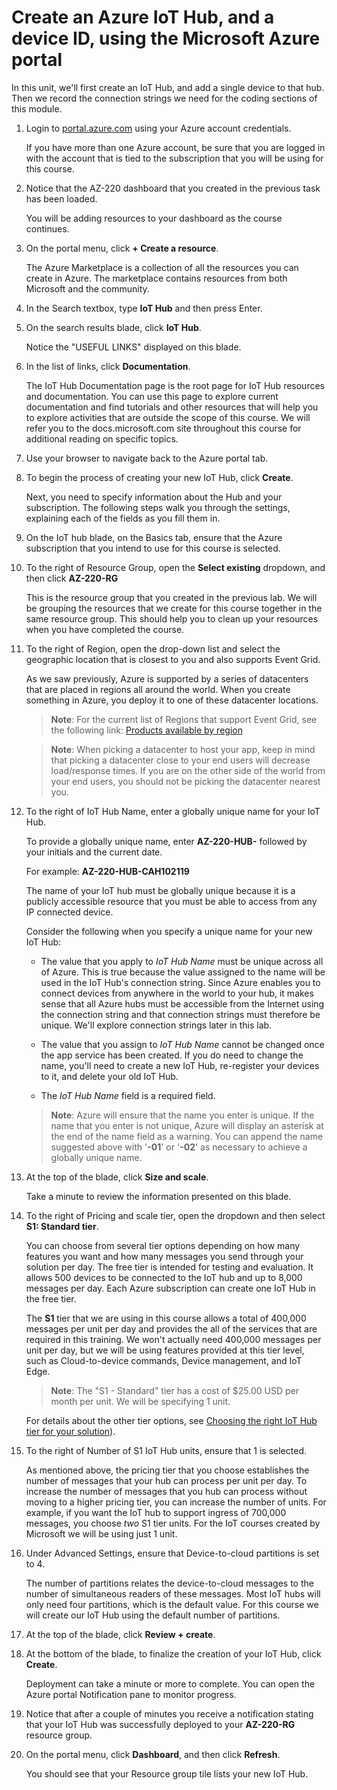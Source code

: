 # Create an Azure IoT Hub, and a device ID, using the Microsoft Azure portal

In this unit, we'll first create an IoT Hub, and add a single device to that hub. Then we record the connection strings we need for the coding sections of this module.

1. Login to [portal.azure.com](https://portal.azure.com) using your Azure account credentials.

    If you have more than one Azure account, be sure that you are logged in with the account that is tied to the subscription that you will be using for this course.

1. Notice that the AZ-220 dashboard that you created in the previous task has been loaded.

    You will be adding resources to your dashboard as the course continues.

1. On the portal menu, click **+ Create a resource**.

    The Azure Marketplace is a collection of all the resources you can create in Azure. The marketplace contains resources from both Microsoft and the community.

1. In the Search textbox, type **IoT Hub** and then press Enter.

1. On the search results blade, click **IoT Hub**.

    Notice the "USEFUL LINKS" displayed on this blade.

1. In the list of links, click **Documentation**.

    The IoT Hub Documentation page is the root page for IoT Hub resources and documentation. You can use this page to explore current documentation and find tutorials and other resources that will help you to explore activities that are outside the scope of this course. We will refer you to the docs.microsoft.com site throughout this course for additional reading on specific topics.

1. Use your browser to navigate back to the Azure portal tab.

1. To begin the process of creating your new IoT Hub, click **Create**.

    Next, you need to specify information about the Hub and your subscription. The following steps walk you through the settings, explaining each of the fields as you fill them in.

1. On the IoT hub blade, on the Basics tab, ensure that the Azure subscription that you intend to use for this course is selected.

1. To the right of Resource Group, open the **Select existing** dropdown, and then click **AZ-220-RG**

    This is the resource group that you created in the previous lab. We will be grouping the resources that we create for this course together in the same resource group. This should help you to clean up your resources when you have completed the course.

1. To the right of Region, open the drop-down list and select the geographic location that is closest to you and also supports Event Grid.

    As we saw previously, Azure is supported by a series of datacenters that are placed in regions all around the world. When you create something in Azure, you deploy it to one of these datacenter locations.

    > **Note**: For the current list of Regions that support Event Grid, see the following link: [Products available by region](https://azure.microsoft.com/en-us/global-infrastructure/services/?products=event-grid&regions=all)

    > **Note**: When picking a datacenter to host your app, keep in mind that picking a datacenter close to your end users will decrease load/response times. If you are on the other side of the world from your end users, you should not be picking the datacenter nearest you.

1. To the right of IoT Hub Name, enter a globally unique name for your IoT Hub.

    To provide a globally unique name, enter **AZ-220-HUB-** followed by your initials and the current date.

    For example: **AZ-220-HUB-CAH102119**

    The name of your IoT hub must be globally unique because it is a publicly accessible resource that you must be able to access from any IP connected device.

    Consider the following when you specify a unique name for your new IoT Hub:

    * The value that you apply to _IoT Hub Name_ must be unique across all of Azure. This is true because the value assigned to the name will be used in the IoT Hub's connection string. Since Azure enables you to connect devices from anywhere in the world to your hub, it makes sense that all Azure hubs must be accessible from the Internet using the connection string and that connection strings must therefore be unique. We'll explore connection strings later in this lab.

    * The value that you assign to _IoT Hub Name_ cannot be changed once the app service has been created. If you do need to change the name, you'll need to create a new IoT Hub, re-register your devices to it, and delete your old IoT Hub.

    * The _IoT Hub Name_ field is a required field.

    > **Note**: Azure will ensure that the name you enter is unique. If the name that you enter is not unique, Azure will display an asterisk at the end of the name field as a warning. You can append the name suggested above with '**-01**' or '**-02**' as necessary to achieve a globally unique name.

1. At the top of the blade, click **Size and scale**.

    Take a minute to review the information presented on this blade.

1. To the right of Pricing and scale tier, open the dropdown and then select **S1: Standard tier**.

    You can choose from several tier options depending on how many features you want and how many messages you send through your solution per day. The free tier is intended for testing and evaluation. It allows 500 devices to be connected to the IoT hub and up to 8,000 messages per day. Each Azure subscription can create one IoT Hub in the free tier.

    The **S1** tier that we are using in this course allows a total of 400,000 messages per unit per day and provides the all of the services that are required in this training. We won't actually need 400,000 messages per unit per day, but we will be using features provided at this tier level, such as Cloud-to-device commands, Device management, and IoT Edge.

    > **Note**: The "S1 - Standard" tier has a cost of $25.00 USD per month per unit. We will be specifying 1 unit.

    For details about the other tier options, see [Choosing the right IoT Hub tier for your solution](https://docs.microsoft.com/en-us/azure/iot-hub/iot-hub-scaling)).

1. To the right of Number of S1 IoT Hub units, ensure that 1 is selected.

    As mentioned above, the pricing tier that you choose establishes the number of messages that your hub can process per unit per day. To increase the number of messages that you hub can process without moving to a higher pricing tier, you can increase the number of units. For example, if you want the IoT hub to support ingress of 700,000 messages, you choose *two* S1 tier units. For the IoT courses created by Microsoft we will be using just 1 unit.

1. Under Advanced Settings, ensure that Device-to-cloud partitions is set to 4.

    The number of partitions relates the device-to-cloud messages to the number of simultaneous readers of these messages. Most IoT hubs will only need four partitions, which is the default value. For this course we will create our IoT Hub using the default number of partitions.

1. At the top of the blade, click **Review + create**.

1. At the bottom of the blade, to finalize the creation of your IoT Hub, click **Create**.

    Deployment can take a minute or more to complete. You can open the Azure portal Notification pane to monitor progress.

1. Notice that after a couple of minutes you receive a notification stating that your IoT Hub was successfully deployed to your **AZ-220-RG** resource group.

1. On the portal menu, click **Dashboard**, and then click **Refresh**.

    You should see that your Resource group tile lists your new IoT Hub.
